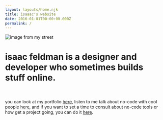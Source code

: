 ```yaml
---
layout: layouts/home.njk
title: isaaac's website
date: 2016-01-01T00:00:00.000Z
permalink: /
---
```




![image from my street](https://res.cloudinary.com/blicodesvideos/image/upload/v1640127014/street_fzfvew.jpg "my morning street view")  

# isaac feldman is a designer and developer who sometimes builds stuff online.  <br /><br />

you can look at my portfolio [here](https://www.behance.net/isaaacme "my behance profile"), listen to me talk about no-code with cool people [here](https://open.spotify.com/show/1wdQScOURAKYvg2EViYo0h0 "the webmachines podcast"), and if you want to set a time to consult about no-code tools or how get a project going, you can do it [here](https://tidycal.com/webmachines/consulting-no-code-call "my calendar").
<br /><br />


